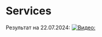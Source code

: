 # Services

Результат на 22.07.2024:
[![Видео: ](https://img.youtube.com/vi/HZHoD6o-R5Q/0.jpg)](https://www.youtube.com/watch?v=HZHoD6o-R5Q)
